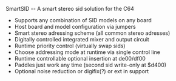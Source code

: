 SmartSID -- A smart stereo sid solution for the C64

- Supports any combination of SID models on any board
- Host board and model configuration via jumpers
- Smart stereo adressing scheme (all common stereo adresses)
- Digitally controlled integrated mixer and output circuit
- Runtime priority control (virtually swap sids)
- Choose addressing mode at runtime via single control line
- Runtime controllable optional insertion at de00/df00 
- Paddles just work any time (second sid write-only at $d400)
- Optional noise reduction or digifix(?) or ext in support

